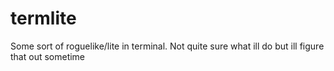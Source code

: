 # termlite
Some sort of roguelike/lite in terminal. Not quite sure what ill do but ill figure that out sometime
